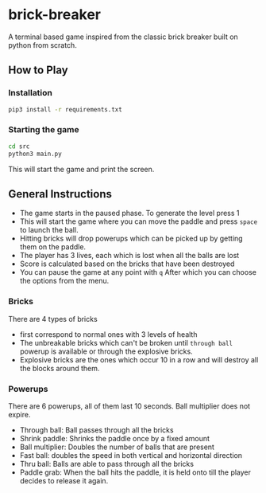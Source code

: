 # brick-breaker
A terminal based game inspired from the classic brick breaker built on python from scratch.

## How to Play

### Installation
```zsh
pip3 install -r requirements.txt
```
### Starting the game
```zsh
cd src
python3 main.py
```
This will start the game and print the screen.

## General Instructions

- The game starts in the paused phase. To generate the level press 1
- This will start the game where you can move the paddle and press `space` to launch the ball.
- Hitting bricks will drop powerups which can be picked up by getting them on the paddle.
- The player has 3 lives, each which is lost when all the balls are lost
- Score is calculated based on the bricks that have been destroyed
- You can pause the game at any point with `q` After which you can choose the options from the menu.

### Bricks
There are 4 types of bricks
- first correspond to normal ones with 3 levels of health
- The unbreakable bricks which can't be broken until `through ball` powerup is available or through the explosive bricks.
- Explosive bricks are the ones which occur 10 in a row and will destroy all the blocks around them.

### Powerups
There are 6 powerups, all of them last 10 seconds. Ball multiplier does not expire.
- Through ball: Ball passes through all the bricks
- Shrink paddle: Shrinks the paddle once by a fixed amount
- Ball multiplier: Doubles the number of balls that are present
- Fast ball: doubles the speed in both vertical and horizontal direction
- Thru ball: Balls are able to pass through all the bricks
- Paddle grab: When the ball hits the paddle, it is held onto till the player decides to release it again.
